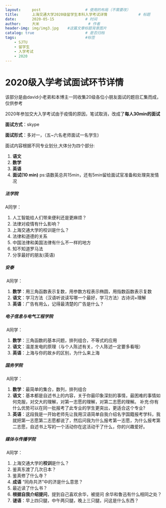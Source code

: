 ```yaml
---
layout:     post   				    # 使用的布局（不需要改）
title:      上海交通大学2020级留学生本科入学考试详情 				# 标题 
date:       2020-05-15 				# 时间
author:     大米 						# 作者
header-img: img/img3.jpg 	#这篇文章标题背景图片
catalog: true 						# 是否归档
tags:								#标签
    - SJTU
    - 留学生
    - 入学考试
    - 2020
---
```


# 2020级入学考试面试环节详情

该部分是由david小老弟和本博主一同收集20级各位小朋友面试的题目汇集而成，仅供参考

2020年参加交大入学考试由于疫情的原因，笔试取消，改成了**每人30min的面试**

**面试方式**：skype

**面试形式**：多对一，（五~六名老师面试一名学生)

面试内容根据不同专业划分,大体分为四个部分:

1. **语文**
2. **数学**
3. **英语**
4. **面试(10 min)**
ps:语数英总共15min，还有5min留给面试官准备和处理突发情况

##### 法学院

A同学：

1. 人工智能给人们带来便利还是更麻烦？
2. 法律对疫情有什么影响？
3. 上海交通大学的校训是什么？
4. 法律和道德的关系
5. 中国法律和美国法律有什么不一样的地方
6. 知不知道罗马法
7. 分享最好的朋友(英语)

##### 安泰

​	A同学：

1. **数学**：用三角函数表示复数，用参数方程表示椭圆，用指数函数表示复数
2. **语文**：学习方法（汉语听说读写哪一个最好，学习方法）古诗词+理解
3. **英语**：广告有用么，记得最清楚的广告是什么？

##### 电子信息与电气工程学院

​	A同学：

1. **数学**：三角函数的基本问题，排列组合，不等式的应用
2. **语文**：温差发电的原理（与个人陈述有关，个人陈述一定要多看哦）
3. **英语**：上海与你的故乡的区别，为什么来上海

##### 国务学院

​	A同学：

1. **数学**：最简单的集合，数列，排列组合
2. **语文**：基本都是自述书上的内容，关于你最印象深刻的事情，最困难的事情如何克服，对交大的理解，对第一志愿的理解，对第二志愿的理解。
补充:你有什么优势可以在同一批报考了此专业的学生更突出，更适合这个专业?
3. **英语**：这段我是一开始老师先让我用汉语简单自我介绍名字国籍报考学科，我就把第一志愿第二志愿都说了，然后问我为什么报考第一志愿，为什么报考第二志愿，自述书上写的一个活动你在这活动干了什么，你的兴趣爱好。

##### 媒体与传播学院

​	A同学：

1. 上海交通大学的**校训**是什么？
2. 鉴真东渡了几次日本？
3. 鉴真修了什么寺？
4. **成语** “同舟共济”中的济是什么意思？
5. 最近读了什么书？
6. **根据自我介绍提问**，提到自己喜欢余华，被提问 余华和鲁迅有什么相同之处？
7. **谜语**：早上四只腿，中午两只腿，晚上三只腿，问这是什么东西？